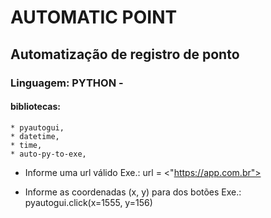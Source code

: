 # AUTOMATIC POINT

## Automatização de registro de ponto 

### Linguagem: PYTHON - 

#### bibliotecas: 
    * pyautogui, 
    * datetime, 
    * time,
    * auto-py-to-exe,

* Informe uma url válido
    Exe.: url = <"https://app.com.br">

* Informe as coordenadas (x, y) para dos botões 
    Exe.: pyautogui.click(x=1555, y=156)

